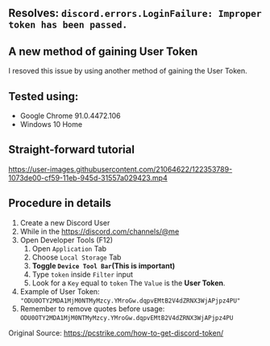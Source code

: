 ## Resolves: `discord.errors.LoginFailure: Improper token has been passed.`

## A new method of gaining User Token
I resoved this issue by using another method of gaining the User Token.
## Tested using: 
* Google Chrome 91.0.4472.106 
*  Windows 10 Home 

## Straight-forward tutorial
https://user-images.githubusercontent.com/21064622/122353789-1073de00-cf59-11eb-945d-31557a029423.mp4


## Procedure in details
1. Create a new Discord User
2. While in the https://discord.com/channels/@me
3. Open Developer Tools (F12)
   1. Open `Application` Tab
   2. Choose `Local Storage` Tab
   3.  **Toggle `Device Tool Bar`(This is important)**
   4. Type `token` inside `Filter` input 
   5. Look for a `Key` equal to `token`
     The `Value` is the **User Token**.
4. Example of User Token:  `"ODU0OTY2MDA1MjM0NTMyMzcy.YMroGw.dqpvEMtB2V4dZRNX3WjAPjpz4PU"` 
5. Remember to remove quotes before usage: `ODU0OTY2MDA1MjM0NTMyMzcy.YMroGw.dqpvEMtB2V4dZRNX3WjAPjpz4PU`

Original Source: https://pcstrike.com/how-to-get-discord-token/

